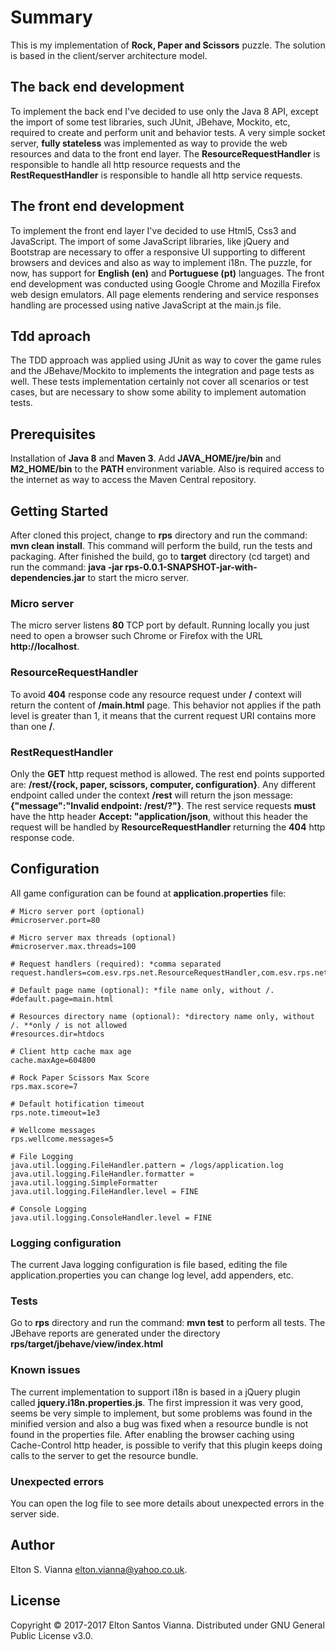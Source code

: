 # Summary

This is my implementation of **Rock, Paper and Scissors** puzzle. The solution is based in the client/server architecture model.

## The back end development

To implement the back end I've decided to use only the Java 8 API, except the import of some test libraries, such JUnit, JBehave, Mockito, etc, required to create and perform unit and behavior tests. A very simple socket server, **fully stateless** was implemented as way to provide the web resources and data to the front end layer. The **ResourceRequestHandler** is responsible to handle all http resource requests and the **RestRequestHandler** is responsible to handle all http service requests.

## The front end development

To implement the front end layer I've decided to use Html5, Css3 and JavaScript. The import of some JavaScript libraries, like jQuery and Bootstrap are necessary to offer a responsive UI supporting to different browsers and devices and also as way to implement i18n. The puzzle, for now, has support for **English (en)** and **Portuguese (pt)** languages. The front end development was conducted using Google Chrome and Mozilla Firefox web design emulators. All page elements rendering and service responses handling are processed using native JavaScript at the main.js file.

## Tdd aproach

The TDD approach was applied using JUnit as way to cover the game rules and the JBehave/Mockito to implements the integration and page tests as well. These tests implementation certainly not cover all scenarios or test cases, but are necessary to show some ability to implement automation tests.

## Prerequisites

Installation of **Java 8** and **Maven 3**. Add **JAVA_HOME/jre/bin** and **M2_HOME/bin** to the **PATH** environment variable. Also is required access to the internet as way to access the Maven Central repository.

## Getting Started

After cloned this project, change to **rps** directory and run the command: **mvn clean install**. This command will perform the build, run the tests and packaging. After finished the build,
go to **target** directory (cd target) and run the command: **java -jar rps-0.0.1-SNAPSHOT-jar-with-dependencies.jar** to start the micro server.

### Micro server

 The micro server listens **80** TCP port by default. Running locally you just need to open a browser such Chrome or Firefox with the URL **http://localhost**.
 
### ResourceRequestHandler

To avoid **404** response code any resource request under **/** context will return the content of **/main.html** page. This behavior not applies if the path level is greater than 1, it means that the current request URI contains more than one **/**.

### RestRequestHandler
Only the **GET** http request method is allowed. The rest end points supported are: **/rest/{rock, paper, scissors, computer, configuration}**. Any different endpoint called under the context **/rest** will return the json message: **{"message":"Invalid endpoint: /rest/?"}**. The rest service requests **must** have the http header **Accept: "application/json**, without this header the request will be handled by **ResourceRequestHandler** returning the **404** http response code.

## Configuration

All game configuration can be found at **application.properties** file:
````
# Micro server port (optional)
#microserver.port=80

# Micro server max threads (optional)
#microserver.max.threads=100

# Request handlers (required): *comma separated
request.handlers=com.esv.rps.net.ResourceRequestHandler,com.esv.rps.net.RestRequestHandler

# Default page name (optional): *file name only, without /.
#default.page=main.html

# Resources directory name (optional): *directory name only, without /. **only / is not allowed
#resources.dir=htdocs

# Client http cache max age
cache.maxAge=604800

# Rock Paper Scissors Max Score
rps.max.score=7

# Default hotification timeout
rps.note.timeout=1e3

# Wellcome messages
rps.wellcome.messages=5

# File Logging
java.util.logging.FileHandler.pattern = /logs/application.log
java.util.logging.FileHandler.formatter = java.util.logging.SimpleFormatter
java.util.logging.FileHandler.level = FINE

# Console Logging
java.util.logging.ConsoleHandler.level = FINE
````

### Logging configuration

The current Java logging configuration is file based, editing the file application.properties you can change log level, add appenders, etc.

### Tests

Go to **rps** directory and run the command: **mvn test** to perform all tests. The JBehave reports are generated under the directory **rps/target/jbehave/view/index.html**

### Known issues

The current implementation to support i18n is based in a jQuery plugin called **jquery.i18n.properties.js**. The first impression it was very good, seems be very simple to implement, but some problems was found in the minified version and also a bug was fixed when a resource bundle is not found in the properties file. After enabling the browser caching using Cache-Control http header, 
is possible to verify that this plugin keeps doing calls to the server to get the resource bundle.

### Unexpected errors

You can open the log file to see more details about unexpected errors in the server side.

## Author

Elton S. Vianna <elton.vianna@yahoo.co.uk>.

## License

Copyright © 2017-2017 Elton Santos Vianna. Distributed under GNU General Public License v3.0.
